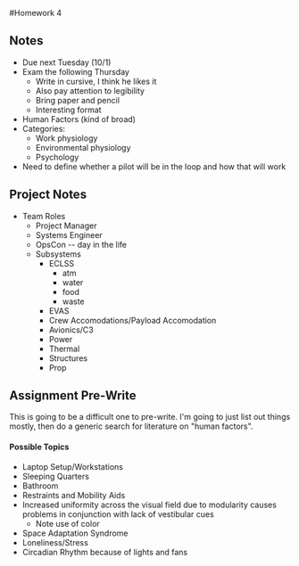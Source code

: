 #Homework 4

## Notes

 - Due next Tuesday (10/1)
 - Exam the following Thursday
     - Write in cursive, I think he likes it
     - Also pay attention to legibility
     - Bring paper and pencil
     - Interesting format
 - Human Factors (kind of broad)
 - Categories:
     - Work physiology
     - Environmental physiology
     - Psychology
 - Need to define whether a pilot will be in the loop and how that will work


 ## Project Notes

  - Team Roles
      - Project Manager
      - Systems Engineer
      - OpsCon -- day in the life
      - Subsystems
          - ECLSS
              - atm
              - water
              - food
              - waste
          - EVAS
          - Crew Accomodations/Payload Accomodation
          - Avionics/C3
          - Power
          - Thermal
          - Structures
          - Prop

## Assignment Pre-Write

This is going to be a difficult one to pre-write. I'm going to just list out
things mostly, then do a generic search for literature on "human factors".

#### Possible Topics

 - Laptop Setup/Workstations
 - Sleeping Quarters
 - Bathroom
 - Restraints and Mobility Aids
 - Increased uniformity across the visual field due to modularity causes
   problems in conjunction with lack of vestibular cues
    - Note use of color
 - Space Adaptation Syndrome
 - Loneliness/Stress
 - Circadian Rhythm because of lights and fans


